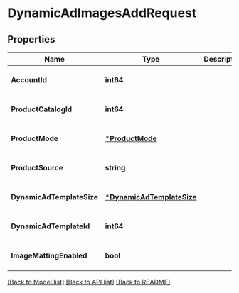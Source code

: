 # DynamicAdImagesAddRequest

## Properties
Name | Type | Description | Notes
------------ | ------------- | ------------- | -------------
**AccountId** | **int64** |  | [optional] [default to null]
**ProductCatalogId** | **int64** |  | [optional] [default to null]
**ProductMode** | [***ProductMode**](ProductMode.md) |  | [optional] [default to null]
**ProductSource** | **string** |  | [optional] [default to null]
**DynamicAdTemplateSize** | [***DynamicAdTemplateSize**](DynamicAdTemplateSize.md) |  | [optional] [default to null]
**DynamicAdTemplateId** | **int64** |  | [optional] [default to null]
**ImageMattingEnabled** | **bool** |  | [optional] [default to null]

[[Back to Model list]](../README.md#documentation-for-models) [[Back to API list]](../README.md#documentation-for-api-endpoints) [[Back to README]](../README.md)


